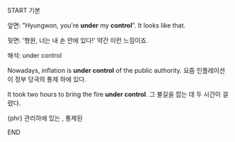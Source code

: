START
기본

앞면:
"Hyungwon, you're **under** my **control**". It looks like that.

뒷면:
'형원, 너는 내 손 안에 있다!' 약간 이런 느낌이죠.

해석:
under control

Nowadays, inflation is **under control** of the public authority. 
요즘 인플레이션이 정부 당국의 통제 하에 있다.

It took two hours to bring the fire **under control**. 
그 불길을 잡는 데 두 시간이 걸렸다.

{phr} 관리하에 있는 , 통제된
<!--ID: 1742961390681-->
END